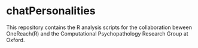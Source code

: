 # chatPersonalities
This repository contains the R analysis scripts for the collaboration beween OneReach(R) and the Computational Psychopathology Research Group at Oxford.
